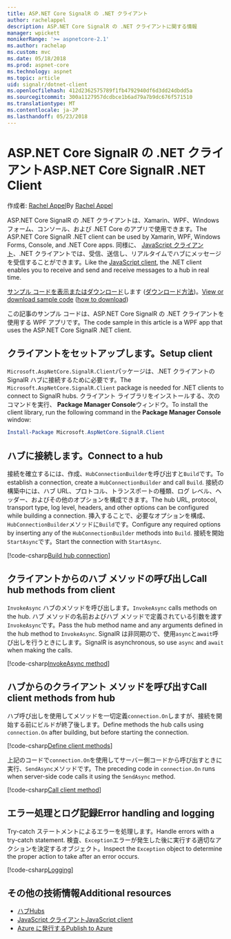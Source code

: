 ```yaml
---
title: ASP.NET Core SignalR の .NET クライアント
author: rachelappel
description: ASP.NET Core SignalR の .NET クライアントに関する情報
manager: wpickett
monikerRange: '>= aspnetcore-2.1'
ms.author: rachelap
ms.custom: mvc
ms.date: 05/18/2018
ms.prod: aspnet-core
ms.technology: aspnet
ms.topic: article
uid: signalr/dotnet-client
ms.openlocfilehash: 412d2362575789f1fb4792940df6d3dd24dbdd5a
ms.sourcegitcommit: 300a1127957dcdbce1b6ad79a7b9dc676f571510
ms.translationtype: MT
ms.contentlocale: ja-JP
ms.lasthandoff: 05/23/2018
---
```

# <a name="aspnet-core-signalr-net-client"></a><span data-ttu-id="b6b92-103">ASP.NET Core SignalR の .NET クライアント</span><span class="sxs-lookup"><span data-stu-id="b6b92-103">ASP.NET Core SignalR .NET Client</span></span>

<span data-ttu-id="b6b92-104">作成者: [Rachel Appel](http://twitter.com/rachelappel)</span><span class="sxs-lookup"><span data-stu-id="b6b92-104">By [Rachel Appel](http://twitter.com/rachelappel)</span></span>

<span data-ttu-id="b6b92-105">ASP.NET Core SignalR の .NET クライアントは、Xamarin、WPF、Windows フォーム、コンソール、および .NET Core のアプリで使用できます。</span><span class="sxs-lookup"><span data-stu-id="b6b92-105">The ASP.NET Core SignalR .NET client can be used by Xamarin, WPF, Windows Forms, Console, and .NET Core apps.</span></span> <span data-ttu-id="b6b92-106">同様に、 [JavaScript クライアント](xref:signalr/javascript-client)、.NET クライアントでは、受信、送信し、リアルタイムでハブにメッセージを受信することができます。</span><span class="sxs-lookup"><span data-stu-id="b6b92-106">Like the [JavaScript client](xref:signalr/javascript-client), the .NET client enables you to receive and send and receive messages to a hub in real time.</span></span>

<span data-ttu-id="b6b92-107">[サンプル コードを表示またはダウンロード](https://github.com/aspnet/Docs/tree/live/aspnetcore/signalr/dotnet-client/sample)します ([ダウンロード方法](xref:tutorials/index#how-to-download-a-sample))。</span><span class="sxs-lookup"><span data-stu-id="b6b92-107">[View or download sample code](https://github.com/aspnet/Docs/tree/live/aspnetcore/signalr/dotnet-client/sample) ([how to download](xref:tutorials/index#how-to-download-a-sample))</span></span>

<span data-ttu-id="b6b92-108">この記事のサンプル コードは、ASP.NET Core SignalR の .NET クライアントを使用する WPF アプリです。</span><span class="sxs-lookup"><span data-stu-id="b6b92-108">The code sample in this article is a WPF app that uses the ASP.NET Core SignalR .NET client.</span></span>

## <a name="setup-client"></a><span data-ttu-id="b6b92-109">クライアントをセットアップします。</span><span class="sxs-lookup"><span data-stu-id="b6b92-109">Setup client</span></span>

<span data-ttu-id="b6b92-110">`Microsoft.AspNetCore.SignalR.Client`パッケージは、.NET クライアントの SignalR ハブに接続するために必要です。</span><span class="sxs-lookup"><span data-stu-id="b6b92-110">The `Microsoft.AspNetCore.SignalR.Client` package is needed for .NET clients to connect to SignalR hubs.</span></span> <span data-ttu-id="b6b92-111">クライアント ライブラリをインストールする、次のコマンドを実行、 **Package Manager Console**ウィンドウ。</span><span class="sxs-lookup"><span data-stu-id="b6b92-111">To install the client library, run the following command in the **Package Manager Console** window:</span></span>

```powershell
Install-Package Microsoft.AspNetCore.SignalR.Client
```

## <a name="connect-to-a-hub"></a><span data-ttu-id="b6b92-112">ハブに接続します。</span><span class="sxs-lookup"><span data-stu-id="b6b92-112">Connect to a hub</span></span>

<span data-ttu-id="b6b92-113">接続を確立するには、作成、`HubConnectionBuilder`を呼び出すと`Build`です。</span><span class="sxs-lookup"><span data-stu-id="b6b92-113">To establish a connection, create a `HubConnectionBuilder` and call `Build`.</span></span> <span data-ttu-id="b6b92-114">接続の構築中には、ハブ URL、プロトコル、トランスポートの種類、ログ レベル、ヘッダー、およびその他のオプションを構成できます。</span><span class="sxs-lookup"><span data-stu-id="b6b92-114">The hub URL, protocol, transport type, log level, headers, and other options can be configured while building a connection.</span></span> <span data-ttu-id="b6b92-115">挿入することで、必要なオプションを構成、`HubConnectionBuilder`メソッドに`Build`です。</span><span class="sxs-lookup"><span data-stu-id="b6b92-115">Configure any required options by inserting any of the `HubConnectionBuilder` methods into `Build`.</span></span> <span data-ttu-id="b6b92-116">接続を開始`StartAsync`です。</span><span class="sxs-lookup"><span data-stu-id="b6b92-116">Start the connection with `StartAsync`.</span></span>

[!code-csharp[Build hub connection](dotnet-client/sample/signalrchatclient/MainWindow.xaml.cs?highlight=15-17,33)]

## <a name="call-hub-methods-from-client"></a><span data-ttu-id="b6b92-117">クライアントからのハブ メソッドの呼び出し</span><span class="sxs-lookup"><span data-stu-id="b6b92-117">Call hub methods from client</span></span>

<span data-ttu-id="b6b92-118">`InvokeAsync` ハブのメソッドを呼び出します。</span><span class="sxs-lookup"><span data-stu-id="b6b92-118">`InvokeAsync` calls methods on the hub.</span></span> <span data-ttu-id="b6b92-119">ハブ メソッドの名前およびハブ メソッドで定義されている引数を渡す`InvokeAsync`です。</span><span class="sxs-lookup"><span data-stu-id="b6b92-119">Pass the hub method name and any arguments defined in the hub method to `InvokeAsync`.</span></span> <span data-ttu-id="b6b92-120">SignalR は非同期ので、使用`async`と`await`呼び出しを行うときにします。</span><span class="sxs-lookup"><span data-stu-id="b6b92-120">SignalR is asynchronous, so use `async` and `await` when making the calls.</span></span>

[!code-csharp[InvokeAsync method](dotnet-client/sample/signalrchatclient/MainWindow.xaml.cs?range=48-49)]

## <a name="call-client-methods-from-hub"></a><span data-ttu-id="b6b92-121">ハブからのクライアント メソッドを呼び出す</span><span class="sxs-lookup"><span data-stu-id="b6b92-121">Call client methods from hub</span></span>

<span data-ttu-id="b6b92-122">ハブ呼び出しを使用してメソッドを一切定義`connection.On`しますが、接続を開始する前にビルドが終了後します。</span><span class="sxs-lookup"><span data-stu-id="b6b92-122">Define methods the hub calls using `connection.On` after building, but before starting the connection.</span></span>

[!code-csharp[Define client methods](dotnet-client/sample/signalrchatclient/MainWindow.xaml.cs?range=22-29)]

<span data-ttu-id="b6b92-123">上記のコードで`connection.On`を使用してサーバー側コードから呼び出すときに実行、`SendAsync`メソッドです。</span><span class="sxs-lookup"><span data-stu-id="b6b92-123">The preceding code in `connection.On` runs when server-side code calls it using the `SendAsync` method.</span></span>

[!code-csharp[Call client method](dotnet-client/sample/signalrchat/hubs/chathub.cs?range=8-11)]

## <a name="error-handling-and-logging"></a><span data-ttu-id="b6b92-124">エラー処理とログ記録</span><span class="sxs-lookup"><span data-stu-id="b6b92-124">Error handling and logging</span></span>

<span data-ttu-id="b6b92-125">Try-catch ステートメントによるエラーを処理します。</span><span class="sxs-lookup"><span data-stu-id="b6b92-125">Handle errors with a try-catch statement.</span></span> <span data-ttu-id="b6b92-126">検査、`Exception`エラーが発生した後に実行する適切なアクションを決定するオブジェクト。</span><span class="sxs-lookup"><span data-stu-id="b6b92-126">Inspect the `Exception` object to determine the proper action to take after an error occurs.</span></span>

[!code-csharp[Logging](dotnet-client/sample/signalrchatclient/MainWindow.xaml.cs?range=46-54)]

## <a name="additional-resources"></a><span data-ttu-id="b6b92-127">その他の技術情報</span><span class="sxs-lookup"><span data-stu-id="b6b92-127">Additional resources</span></span>

* [<span data-ttu-id="b6b92-128">ハブ</span><span class="sxs-lookup"><span data-stu-id="b6b92-128">Hubs</span></span>](xref:signalr/hubs)
* [<span data-ttu-id="b6b92-129">JavaScript クライアント</span><span class="sxs-lookup"><span data-stu-id="b6b92-129">JavaScript client</span></span>](xref:signalr/javascript-client)
* [<span data-ttu-id="b6b92-130">Azure に発行する</span><span class="sxs-lookup"><span data-stu-id="b6b92-130">Publish to Azure</span></span>](xref:signalr/publish-to-azure-web-app)